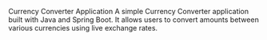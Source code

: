 Currency Converter Application
A simple Currency Converter application built with Java and Spring Boot. It allows users to convert amounts between various currencies using live exchange rates.
